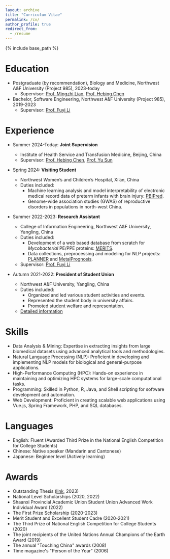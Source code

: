 ```yaml
---
layout: archive
title: "Curriculum Vitae"
permalink: /cv/
author_profile: true
redirect_from:
  - /resume
---
```


{% include base_path %}

Education
======
<!-- * Ph.D in Version Control Theory, GitHub University, 2018 (expected) -->
* Postgraduate (by recommendation), Biology and Medicine, Northwest A&F University (Project 985), 2023-today
  * Supervisor: [Prof. Mingzhi Liao](https://sm.nwsuaf.edu.cn/szdw/js2/389648.htm), [Prof. Hebing Chen](https://orcid.org/0000-0003-4102-356X)
* Bachelor, Software Engineering, Northwest A&F University (Project 985), 2019-2023
  * Supervisor: [Prof. Fuyi Li](https://cie.nwsuaf.edu.cn/szdw/js/2022110040/index.htm)

Experience
======
* Summer 2024-Today: **Joint Supervision**
  * Institute of Health Service and Transfusion Medicine, Beijing, China
  * Supervisor: [Prof. Hebing Chen](https://orcid.org/0000-0003-4102-356X), [Prof. Yu Sun](https://github.com/sunyolo)

* Spring 2024: **Visiting Student**
  * Northwest Women’s and Children’s Hospital, Xi’an, China
  * Duties included:
    * Machine learning analysis and model interpretability of electronic medical record data of preterm infants with brain injury: [PBIPred](https://doi.org/10.1016/j.cmpb.2024.108559).
    * Genome-wide association studies (GWAS) of reproductive disorders in populations in north-west China.

<!-- * Summer 2023-Today: **Postgraduate Student**
  * College of Life Sciences, Northwest A&F University, Yangling, China
  * Supervisor: [Prof. Mingzhi Liao (杰青)](https://sm.nwsuaf.edu.cn/szdw/js2/389648.htm) -->
* Summer 2022-2023: **Research Assistant**
  * College of Information Engineering, Northwest A&F University, Yangling, China
  * Duties included: 
    * Development of a web based database from scratch for *Mycobacterial* PE/PPE proteins: [MERITS](https://doi.org/10.1093/bioadv/vbae035).
    * Data collections, preprocessing and modeling for NLP projects: [PLANNER](https://doi.org/10.1109/JBHI.2024.3349584) and [MetalPrognosis](https://doi.org/10.1109/TCBB.2024.3467093).
  * Supervisor: [Prof. Fuyi Li](https://cie.nwsuaf.edu.cn/szdw/js/2022110040/index.htm)

* Autumn 2021-2022: **President of Student Union**
  * Northwest A&F University, Yangling, China
  * Duties included:
    * Organized and led various student activities and events.
    * Represented the student body in university affairs.
    * Promoted student welfare and representation.
  * [Detailed information](https://54youth.nwsuaf.edu.cn/xstt/xsk/zzjg_xsk/zxt/40b12d90707540e2a71e609dbf3f05b8.htm)

Skills
======
* Data Analysis & Mining: Expertise in extracting insights from large biomedical datasets using advanced analytical tools and methodologies.
* Natural Language Processing (NLP): Proficient in developing and implementing NLP models for biological and general-purpose applications.
* High-Performance Computing (HPC): Hands-on experience in maintaining and optimizing HPC systems for large-scale computational tasks.
* Programming: Skilled in Python, R, Java, and Shell scripting for software development and automation.
* Web Development: Proficient in creating scalable web applications using Vue.js, Spring Framework, PHP, and SQL databases.

Languages
======
* English: Fluent (Awarded Third Prize in the National English Competition for College Students)
* Chinese: Native speaker (Mandarin and Cantonese)
* Japanese: Beginner level (Actively learning)

Awards
======
* Outstanding Thesis ([link](https://cie.nwsuaf.edu.cn/dtytz/tzgg/90993255a9804b12bcad1c0a2cc943c1.htm), 2023)
* National Level Scholarships (2020, 2022)
* Shaanxi Provincial Academic Union Student Union Advanced Work Individual Award (2022)
* The First Prize Scholarship (2020-2023)
* Merit Student and Excellent Student Cadre (2020-2021)
* The Third Prize of National English Competition for College Students (2020)
* The joint recipients of the United Nations Annual Champions of the Earth Award (2019)
* The annual "Touching China" awards (2008)
* Time magazine's "Person of the Year" (2006)


